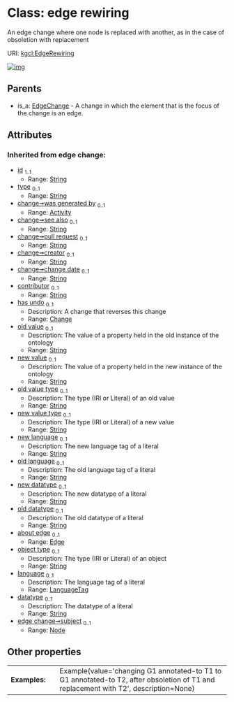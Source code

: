 
# Class: edge rewiring


An edge change where one node is replaced with another, as in the case of obsoletion with replacement

URI: [kgcl:EdgeRewiring](http://w3id.org/kgcl/EdgeRewiring)


[![img](https://yuml.me/diagram/nofunky;dir:TB/class/[Node],[EdgeChange]^-[EdgeRewiring&#124;object_type(i):string%20%3F;language(i):language_tag%20%3F;datatype(i):string%20%3F;old_value(i):string%20%3F;new_value(i):string%20%3F;old_value_type(i):string%20%3F;new_value_type(i):string%20%3F;new_language(i):string%20%3F;old_language(i):string%20%3F;new_datatype(i):string%20%3F;old_datatype(i):string%20%3F;id(i):string;type(i):string%20%3F;see_also(i):string%20%3F;pull_request(i):string%20%3F;creator(i):string%20%3F;change_date(i):string%20%3F;contributor(i):string%20%3F],[EdgeChange],[Edge],[Change],[Activity])](https://yuml.me/diagram/nofunky;dir:TB/class/[Node],[EdgeChange]^-[EdgeRewiring&#124;object_type(i):string%20%3F;language(i):language_tag%20%3F;datatype(i):string%20%3F;old_value(i):string%20%3F;new_value(i):string%20%3F;old_value_type(i):string%20%3F;new_value_type(i):string%20%3F;new_language(i):string%20%3F;old_language(i):string%20%3F;new_datatype(i):string%20%3F;old_datatype(i):string%20%3F;id(i):string;type(i):string%20%3F;see_also(i):string%20%3F;pull_request(i):string%20%3F;creator(i):string%20%3F;change_date(i):string%20%3F;contributor(i):string%20%3F],[EdgeChange],[Edge],[Change],[Activity])

## Parents

 *  is_a: [EdgeChange](EdgeChange.md) - A change in which the element that is the focus of the change is an edge.

## Attributes


### Inherited from edge change:

 * [id](id.md)  <sub>1..1</sub>
     * Range: [String](types/String.md)
 * [type](type.md)  <sub>0..1</sub>
     * Range: [String](types/String.md)
 * [change➞was generated by](change_was_generated_by.md)  <sub>0..1</sub>
     * Range: [Activity](Activity.md)
 * [change➞see also](change_see_also.md)  <sub>0..1</sub>
     * Range: [String](types/String.md)
 * [change➞pull request](change_pull_request.md)  <sub>0..1</sub>
     * Range: [String](types/String.md)
 * [change➞creator](change_creator.md)  <sub>0..1</sub>
     * Range: [String](types/String.md)
 * [change➞change date](change_change_date.md)  <sub>0..1</sub>
     * Range: [String](types/String.md)
 * [contributor](contributor.md)  <sub>0..1</sub>
     * Range: [String](types/String.md)
 * [has undo](has_undo.md)  <sub>0..1</sub>
     * Description: A change that reverses this change
     * Range: [Change](Change.md)
 * [old value](old_value.md)  <sub>0..1</sub>
     * Description: The value of a property held in the old instance of the ontology
     * Range: [String](types/String.md)
 * [new value](new_value.md)  <sub>0..1</sub>
     * Description: The value of a property held in the new instance of the ontology
     * Range: [String](types/String.md)
 * [old value type](old_value_type.md)  <sub>0..1</sub>
     * Description: The type (IRI or Literal) of an old value
     * Range: [String](types/String.md)
 * [new value type](new_value_type.md)  <sub>0..1</sub>
     * Description: The type (IRI or Literal) of a new value
     * Range: [String](types/String.md)
 * [new language](new_language.md)  <sub>0..1</sub>
     * Description: The new language tag of a literal
     * Range: [String](types/String.md)
 * [old language](old_language.md)  <sub>0..1</sub>
     * Description: The old language tag of a literal
     * Range: [String](types/String.md)
 * [new datatype](new_datatype.md)  <sub>0..1</sub>
     * Description: The new datatype of a literal
     * Range: [String](types/String.md)
 * [old datatype](old_datatype.md)  <sub>0..1</sub>
     * Description: The old datatype of a literal
     * Range: [String](types/String.md)
 * [about edge](about_edge.md)  <sub>0..1</sub>
     * Range: [Edge](Edge.md)
 * [object type](object_type.md)  <sub>0..1</sub>
     * Description: The type (IRI or Literal) of an object
     * Range: [String](types/String.md)
 * [language](language.md)  <sub>0..1</sub>
     * Description: The language tag of a literal
     * Range: [LanguageTag](types/LanguageTag.md)
 * [datatype](datatype.md)  <sub>0..1</sub>
     * Description: The datatype of a literal
     * Range: [String](types/String.md)
 * [edge change➞subject](edge_change_subject.md)  <sub>0..1</sub>
     * Range: [Node](Node.md)

## Other properties

|  |  |  |
| --- | --- | --- |
| **Examples:** | | Example(value='changing G1 annotated-to T1 to G1 annotated-to T2, after obsoletion of T1 and replacement with T2', description=None) |

